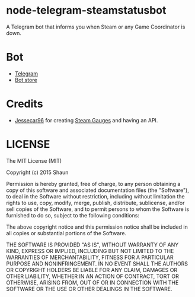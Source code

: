 # node-telegram-steamstatusbot
A Telegram bot that informs you when Steam or any Game Coordinator is down.

# Bot
- [Telegram](http://telegram.me/steamstatus_bot)
- [Bot store](https://storebot.me/bot/steamstatus_bot)

# Credits
- [Jessecar96](https://github.com/Jessecar96) for creating [Steam Gauges](https://steamgaug.es/) and having an API.

# LICENSE
The MIT License (MIT)

Copyright (c) 2015 Shaun

Permission is hereby granted, free of charge, to any person obtaining a copy
of this software and associated documentation files (the "Software"), to deal
in the Software without restriction, including without limitation the rights
to use, copy, modify, merge, publish, distribute, sublicense, and/or sell
copies of the Software, and to permit persons to whom the Software is
furnished to do so, subject to the following conditions:

The above copyright notice and this permission notice shall be included in all
copies or substantial portions of the Software.

THE SOFTWARE IS PROVIDED "AS IS", WITHOUT WARRANTY OF ANY KIND, EXPRESS OR
IMPLIED, INCLUDING BUT NOT LIMITED TO THE WARRANTIES OF MERCHANTABILITY,
FITNESS FOR A PARTICULAR PURPOSE AND NONINFRINGEMENT. IN NO EVENT SHALL THE
AUTHORS OR COPYRIGHT HOLDERS BE LIABLE FOR ANY CLAIM, DAMAGES OR OTHER
LIABILITY, WHETHER IN AN ACTION OF CONTRACT, TORT OR OTHERWISE, ARISING FROM,
OUT OF OR IN CONNECTION WITH THE SOFTWARE OR THE USE OR OTHER DEALINGS IN THE
SOFTWARE.
